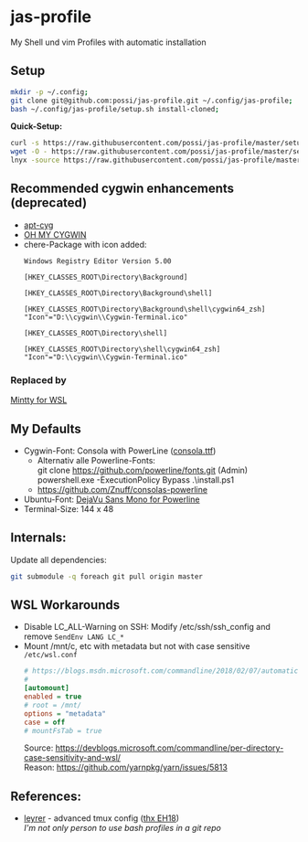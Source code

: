 jas-profile
===========

My Shell und vim Profiles with automatic installation

Setup
-----

```bash
mkdir -p ~/.config;
git clone git@github.com:possi/jas-profile.git ~/.config/jas-profile;
bash ~/.config/jas-profile/setup.sh install-cloned;
```

**Quick-Setup:**
```bash
curl -s https://raw.githubusercontent.com/possi/jas-profile/master/setup.sh | bash; # or
wget -O - https://raw.githubusercontent.com/possi/jas-profile/master/setup.sh | bash; # or
lnyx -source https://raw.githubusercontent.com/possi/jas-profile/master/setup.sh | bash;
```

Recommended cygwin enhancements (deprecated)
-------------------------------
* [apt-cyg](https://github.com/transcode-open/apt-cyg)
* [OH MY CYGWIN](https://github.com/haithembelhaj/oh-my-cygwin)
* chere-Package with icon added:
  ```reg
  Windows Registry Editor Version 5.00
  
  [HKEY_CLASSES_ROOT\Directory\Background]
  
  [HKEY_CLASSES_ROOT\Directory\Background\shell]
  
  [HKEY_CLASSES_ROOT\Directory\Background\shell\cygwin64_zsh]
  "Icon"="D:\\cygwin\\Cygwin-Terminal.ico"
  
  [HKEY_CLASSES_ROOT\Directory\shell]
  
  [HKEY_CLASSES_ROOT\Directory\shell\cygwin64_zsh]
  "Icon"="D:\\cygwin\\Cygwin-Terminal.ico"
  ```


### Replaced by
[Mintty for WSL](https://github.com/mintty/wsltty)

My Defaults
-----------
* Cygwin-Font: Consola with PowerLine ([consola.ttf](https://github.com/nicolalamacchia/powerline-consolas))
  * Alternativ alle Powerline-Fonts:  
    git clone https://github.com/powerline/fonts.git
    (Admin) powershell.exe -ExecutionPolicy Bypass .\install.ps1
  * https://github.com/Znuff/consolas-powerline
* Ubuntu-Font: [DejaVu Sans Mono for Powerline](https://github.com/powerline/fonts)
* Terminal-Size: 144 x 48

Internals:
----------

Update all dependencies:
```bash
git submodule -q foreach git pull origin master
```

WSL Workarounds
---------------
* Disable LC_ALL-Warning on SSH: Modify /etc/ssh/ssh_config and remove `SendEnv LANG LC_*`
* Mount /mnt/c, etc with metadata but not with case sensitive  
  `/etc/wsl.conf`
    ```ini
    # https://blogs.msdn.microsoft.com/commandline/2018/02/07/automatically-configuring-wsl/
    #
    [automount]
    enabled = true
    # root = /mnt/
    options = "metadata"
    case = off
    # mountFsTab = true
    ```
  Source: https://devblogs.microsoft.com/commandline/per-directory-case-sensitivity-and-wsl/  
  Reason: https://github.com/yarnpkg/yarn/issues/5813

References:
-----------

* [leyrer](https://github.com/leyrer/linux-home) - advanced tmux config ([thx EH18](https://www.youtube.com/watch?v=uxpUeieWHD8))  
  *I'm not only person to use bash profiles in a git repo*
